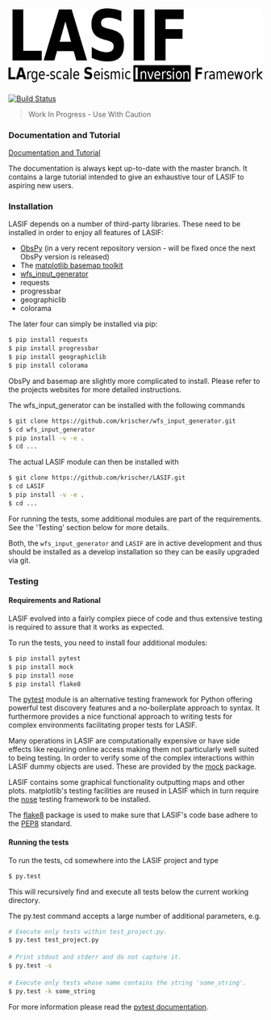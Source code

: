 ![Logo](/doc/images/logo/lasif_logo.png)
---
[![Build Status](https://travis-ci.org/krischer/LASIF.png?branch=master)](https://travis-ci.org/krischer/LASIF)


> Work In Progress - Use With Caution


### Documentation and Tutorial

[Documentation and Tutorial](http://krischer.github.io/LASIF)

The documentation is always kept up-to-date with the master branch. It contains
a large tutorial intended to give an exhaustive tour of LASIF to aspiring new users.


### Installation

LASIF depends on a number of third-party libraries. These need to be installed
in order to enjoy all features of LASIF:

* [ObsPy](http://www.obspy.org) (in a very recent repository version - will be fixed once the next ObsPy version is released)
* The [matplotlib basemap toolkit](http://matplotlib.org/basemap/)
* [wfs_input_generator](http://github.com/krischer/wfs_input_generator)
* requests
* progressbar
* geographiclib
* colorama

The later four can simply be installed via pip:

```bash
$ pip install requests
$ pip install progressbar
$ pip install geographiclib
$ pip install colorama
```

ObsPy and basemap are slightly more complicated to install. Please refer to the
projects websites for more detailed instructions.

The wfs_input_generator can be installed with the following commands

```bash
$ git clone https://github.com/krischer/wfs_input_generator.git
$ cd wfs_input_generator
$ pip install -v -e .
$ cd ...
```

The actual LASIF module can then be installed with

```bash
$ git clone https://github.com/krischer/LASIF.git
$ cd LASIF
$ pip install -v -e .
$ cd ...
```

For running the tests, some additional modules are part of the requirements.
See the 'Testing' section below for more details.

Both, the `wfs_input_generator` and `LASIF` are in active development and thus
should be installed as a develop installation so they can be easily upgraded
via git.


### Testing

#### Requirements and Rational

LASIF evolved into a fairly complex piece of code and thus extensive testing is
required to assure that it works as expected.

To run the tests, you need to install four additional modules:

```bash
$ pip install pytest
$ pip install mock
$ pip install nose
$ pip install flake8
```

The [pytest](http://pytest.org) module is an alternative testing framework for
Python offering powerful test discovery features and a no-boilerplate approach
to syntax. It furthermore provides a nice functional approach to writing tests
for complex environments facilitating proper tests for LASIF.

Many operations in LASIF are computationally expensive or have side effects
like requiring online access making them not particularly well suited to being
testing. In order to verify some of the complex interactions within LASIF dummy
objects are used. These are provided by the
[mock](http://www.voidspace.org.uk/python/mock/) package.

LASIF contains some graphical functionality outputting maps and other plots.
matplotlib's testing facilities are reused in LASIF which in turn require the
[nose](http://nose.readthedocs.org/en/latest/) testing framework to be
installed.

The [flake8](http://flake8.readthedocs.org/en/2.0/) package is used to make
sure that LASIF's code base adhere to the
[PEP8](http://www.python.org/dev/peps/pep-0008/) standard.

#### Running the tests

To run the tests, cd somewhere into the LASIF project and type

```bash
$ py.test
```

This will recursively find and execute all tests below the current working
directory.

The py.test command accepts a large number of additional parameters, e.g.

```bash
# Execute only tests within test_project.py.
$ py.test test_project.py

# Print stdout and stderr and do not capture it.
$ py.test -s

# Execute only tests whose name contains the string 'some_string'.
$ py.test -k some_string
```

For more information please read the [pytest
documentation](http://pytest.org/).
